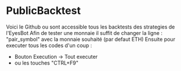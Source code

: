 # PublicBacktest

Voici le Github ou sont accessible tous les backtests des strategies de l'EyesBot
Afin de tester une monnaie il suffit de changer la ligne : "pair_symbol" avec la monnaie souhaité (par defaut ETH)
Ensuite pour executer tous les codes d'un coup :
- Bouton Execution -> Tout executer 
- ou les touches "CTRL+F9"
